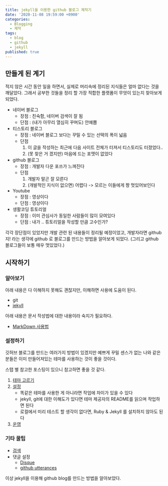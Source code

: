 ```yaml
---
title: jekyll을 이용한 github 블로그 제작기
date: '2020-11-08 19:59:00 +0900'
categories:
  - Blogging
  - 제작
tags:
  - blog
  - github
  - jekyll
published: true
---
```


## 만들게 된 계기
적지 않은 시간 동안 일을 하면서, 실제로 머리속에 정리된 지식들은 얼마 없다는 것을 깨달았다.
그래서 공부한 것들을 정리 할 가장 적합한 플랫폼이 무엇이 있는지 찾아보게 되었다.

* 네이버 블로그
    * 장점 : 친숙함, 네이버 검색이 잘 됨
    * 단점 : (내가 아무리 열심히 꾸며도) 안예쁨
* 티스토리 블로그
    * 장점 : 네이버 블로그 보다는 꾸밀 수 있는 선택의 폭이 넓음
    * 단점 
        1. 이 글을 작성하는 최근에 다음 사이트 전체가 터져서 티스토리도 터졌었다..
        1. (못 찾은 거 겠지만) 마음에 드는 포맷이 없었다
* github 블로그
    * 장점 : 개발자 다운 포쓰가 느껴진다
    * 단점
        1. 개발자 말곤 잘 모른다
        1. (개발적인 지식이 없으면) 어렵다 -> 모르는 이들에게 짱 멋있어보인다
* Youtube
    * 장점 : 영상이다
    * 단점 : 영상이다
* 생활코딩 튜토리얼
    * 장점 : 이미 관심사가 동일한 사람들이 많이 모여있다
    * 단점 : 내가 .. 튜토리얼을 작성할 만큼 고수인가?

각각 장단점이 있었지만 개발 관련 된 내용들이 정리될 예정이었고,
개발자라면 github 지! 라는 생각에 github 로 블로그를 만드는 방법을 알아보게 되었다.
(그리고 github 블로그들이 보통 매우 멋있었다.)



## 시작하기
### 알아보기
아래 내용은 다 이해하지 못해도 괜찮지만, 이해하면 사용에 도움이 된다.
* git
* [jekyll](http://t-robotics.blogspot.com/2016/04/jekyll.html#.X6vvr2gzaUk)

아래 내용은 문서 작성법에 대한 내용이라 숙지가 필요하다.
* [MarkDown 사용법](https://gist.github.com/ihoneymon/652be052a0727ad59601)



### 설정하기
깃허브 블로그를 만드는 여러가지 방법이 있겠지만 예쁘게 꾸밀 센스가 없는 나와 같은 분들은 이미 만들어져있는 테마를 사용하는 것이 좋을 것이다. 

스탭 별 참고한 포스팅이 있으니 참고하면 좋을 것 같다.

1. [테마 고르기](https://theorydb.github.io/envops/2019/05/02/envops-blog-theme/#jekyll-themes-%EA%B3%A0%EB%A5%B4%EA%B8%B0)
1. [설정](https://theorydb.github.io/envops/2019/05/03/envops-blog-github-pages-jekyll/)
	* 똑같은 테마를 사용한 게 아니라면 작업에 차이가 있을 수 있다
    * jekyll, git에 대한 이해도가 있다면 테마 제공자의 README를 읽으며 작업하면 된다
    * 로컬에서 미리 테스트 할 생각이 없다면, Ruby & Jekyll 를 설치하지 않아도 된다
1. [운영](https://theorydb.github.io/envops/2019/05/04/envops-blog-posting-prose-io/)



### 기타 꿀팁
* [검색](https://theorydb.github.io/envops/2019/05/11/envops-blog-tipue-search/)
* 댓글 설정
	* [Disque](https://17billion.github.io/jekyll/disqus/reply/2017/06/01/jekyll_disqus.html)
    * [github utterances](https://baek.dev/post/4/)
    

이상 jekyll을 이용해 github blog를 만드는 방법을 알아보았다.